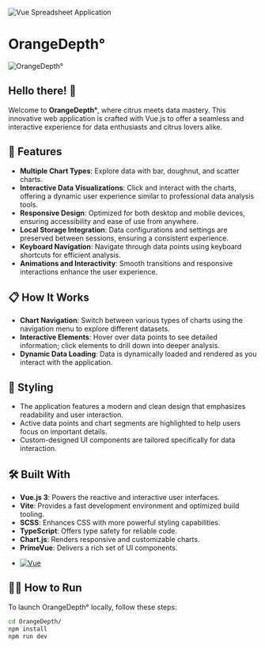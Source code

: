 ![Vue Spreadsheet Application](https://github.com/davislyu/FrontendSpreadSheetsProj/assets/27707434/d1c4f553-bc29-495f-a1ea-b7c423e3e3e2)
# OrangeDepth°

![OrangeDepth°](https://github.com/davislyu/OrangeDepth/assets/orange-depth-banner.png)

## Hello there! 👋

Welcome to **OrangeDepth°**, where citrus meets data mastery. This innovative web application is crafted with Vue.js to offer a seamless and interactive experience for data enthusiasts and citrus lovers alike.

## 🚀 Features

- **Multiple Chart Types**: Explore data with bar, doughnut, and scatter charts.
- **Interactive Data Visualizations**: Click and interact with the charts, offering a dynamic user experience similar to professional data analysis tools.
- **Responsive Design**: Optimized for both desktop and mobile devices, ensuring accessibility and ease of use from anywhere.
- **Local Storage Integration**: Data configurations and settings are preserved between sessions, ensuring a consistent experience.
- **Keyboard Navigation**: Navigate through data points using keyboard shortcuts for efficient analysis.
- **Animations and Interactivity**: Smooth transitions and responsive interactions enhance the user experience.

## 📋 How It Works

- **Chart Navigation**: Switch between various types of charts using the navigation menu to explore different datasets.
- **Interactive Elements**: Hover over data points to see detailed information; click elements to drill down into deeper analysis.
- **Dynamic Data Loading**: Data is dynamically loaded and rendered as you interact with the application.

## 🎨 Styling

- The application features a modern and clean design that emphasizes readability and user interaction.
- Active data points and chart segments are highlighted to help users focus on important details.
- Custom-designed UI components are tailored specifically for data interaction.

## 🛠 Built With

- **Vue.js 3**: Powers the reactive and interactive user interfaces.
- **Vite**: Provides a fast development environment and optimized build tooling.
- **SCSS**: Enhances CSS with more powerful styling capabilities.
- **TypeScript**: Offers type safety for reliable code.
- **Chart.js**: Renders responsive and customizable charts.
- **PrimeVue**: Delivers a rich set of UI components.


* [![Vue][Vue.js]][Vue-url]



## 🏃🏼 How to Run

To launch OrangeDepth° locally, follow these steps:

```bash
cd OrangeDepth/
npm install
npm run dev
```

[Vue.js]: https://img.shields.io/badge/Vue.js-35495E?style=for-the-badge&logo=vuedotjs&logoColor=4FC08D
[Vue-url]: https://vuejs.org/


